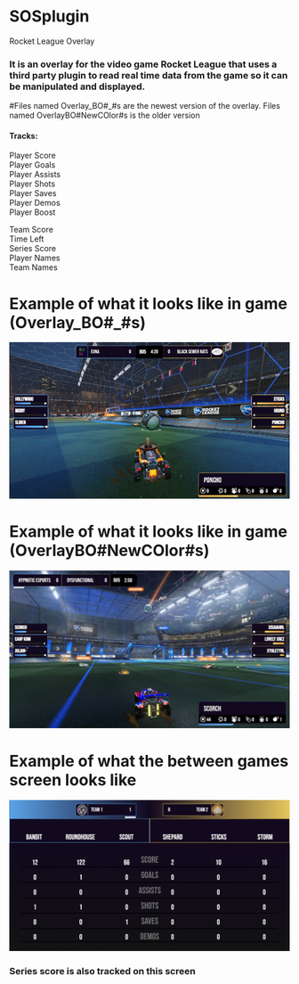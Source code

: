 # SOSplugin
Rocket League Overlay

### It is an overlay for the video game Rocket League that uses a third party plugin to read real time data from the game so it can be manipulated and displayed.

#Files named Overlay_BO#_#s are the newest version of the overlay. Files named OverlayBO#NewCOlor#s is the older version

#### Tracks:
Player Score <br />
Player Goals <br />
Player Assists <br />
Player Shots <br />
Player Saves <br />
Player Demos <br />
Player Boost <br />


Team Score <br />
Time Left <br />
Series Score <br />
Player Names <br />
Team Names <br />

# Example of what it looks like in game (Overlay_BO#_#s)
![Updated Overlay](updatedOverlay.PNG)


# Example of what it looks like in game (OverlayBO#NewCOlor#s)
![Older Overlay](ExampleIngame.PNG)

# Example of what the between games screen looks like
![Scoreboard Screen](ScoreboardScreen.png)

### Series score is also tracked on this screen
